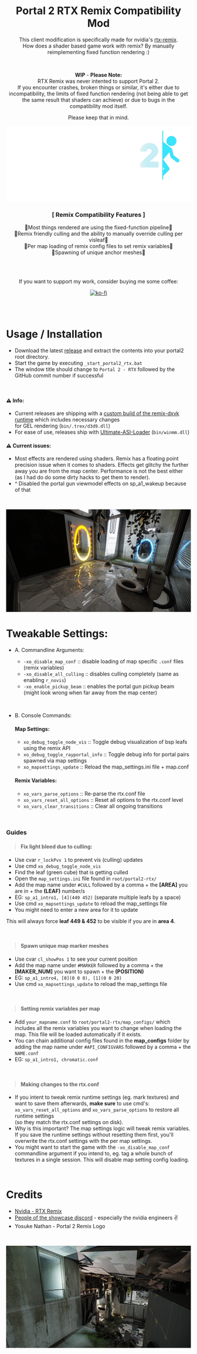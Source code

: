 <h1 align="center">Portal 2 RTX Remix Compatibility Mod</h1>

<div align="center" markdown="1"> 

This client modification is specifically made for nvidia's [rtx-remix](https://github.com/NVIDIAGameWorks/rtx-remix).  
How does a shader based game work with remix? By manually reimplementing fixed function rendering :) 

<br>

__WIP__ - __Please Note:__  
RTX Remix was never intented to support Portal 2.  
If you encounter crashes, broken things or similar, it's either due to incompatibility, the limits of fixed function rendering (not being able to get the same result that shaders can achieve) or due to bugs in the compatibility mod itself.  

Please keep that in mind.

</div>
<div align="center" markdown="1">

![img](img/logo.png)

### __[ Remix Compatibility Features ]__   
🔹Most things rendered are using the fixed-function pipeline🔹  
🔹Remix friendly culling and the ability to manually override culling per visleaf🔹  
🔹Per map loading of remix config files to set remix variables🔹  
🔹Spawning of unique anchor meshes🔹  

<br>
<br>

If you want to support my work, consider buying me some coffee:  

[![ko-fi](https://xoxor4d.github.io/assets/img/social/kofi.png)](https://ko-fi.com/xoxor4d)
</div>

<br>
<br>

# Usage / Installation
- Download the latest [release](https://github.com/xoxor4d/p2-rtx/releases) and extract the contents into your portal2 root directory.  
- Start the game by executing `_start_portal2_rtx.bat`
- The window title should change to `Portal 2 - RTX` followed by the GitHub commit number if successful

<br>

#### ⚠️ Info: 
- Current releases are shipping with a [custom build of the remix-dxvk runtime](https://github.com/NVIDIAGameWorks/dxvk-remix/actions/runs/11506022900) which includes necessary changes  
for GEL rendering (`bin/.trex/d3d9.dll`) 
- For ease of use, releases ship with [Ultimate-ASI-Loader](https://github.com/ThirteenAG/Ultimate-ASI-Loader/releases) (`bin/winmm.dll`)  


#### ⚠️ Current issues:
- Most effects are rendered using shaders. Remix has a floating point precision issue when it comes to shaders. Effects get glitchy the further away you are from the map center. Performance is not the best either (as I had do do some dirty hacks to get them to render).
- ^ Disabled the portal gun viewmodel effects on sp_a1_wakeup because of that

<br>

<div align="center" markdown="1">

![img](img/01.png)
</div>

# Tweakable Settings:

- A. Commandline Arguments:  

  - `-xo_disable_map_conf` :: disable loading of map specific `.conf` files (remix variables)  
  - `-xo_disable_all_culling` :: disables culling completely (same as enabling `r_novis`) 
  - `-xo_enable_pickup_beam` :: enables the portal gun pickup beam (might look wrong when far away from the map center)

<br>

- B. Console Commands: 

  #### Map Settings:
    - `xo_debug_toggle_node_vis` :: Toggle debug visualization of bsp leafs using the remix API  
    - `xo_debug_toggle_rayportal_info` :: Toggle debug info for portal pairs spawned via map settings  
    - `xo_mapsettings_update` :: Reload the map_settings.ini file + map.conf    
   
  #### Remix Variables:
    - `xo_vars_parse_options` :: Re-parse the rtx.conf file    
    - `xo_vars_reset_all_options` :: Reset all options to the rtx.conf level  
    - `xo_vars_clear_transitions` :: Clear all ongoing transitions  

<br>

### Guides

> #### Fix light bleed due to culling: 
- Use cvar `r_lockPvs 1` to prevent vis (culling) updates
- Use cmd `xo_debug_toggle_node_vis`
- Find the leaf (green cube) that is getting culled
- Open the `map_settings.ini` file found in `root/portal2-rtx/`
- Add the map name under `#CULL` followed by a comma + the __[AREA]__ you are in + the __(LEAF)__ number/s
- EG: `sp_a1_intro1, [4](449 452)` (separate multiple leafs by a space)
- Use cmd `xo_mapsettings_update` to reload the map_settings file
- You might need to enter a new area for it to update

This will always force __leaf 449 & 452__ to be visible if you are in __area 4__.

<br>

> #### Spawn unique map marker meshes
- Use cvar `cl_showPos 1` to see your current position
- Add the map name under `#MARKER` followed by a comma + the __[MAKER_NUM]__ you want to spawn + the __(POSITION)__ 
- EG: `sp_a1_intro4, [0](0 0 0), [1](0 0 20)`
- Use cmd `xo_mapsettings_update` to reload the map_settings file

<br>

> #### Setting remix variables per map
- Add `your_mapname.conf` to `root/portal2-rtx/map_configs/` which includes all the remix variables you want to change when loading the map. This file will be loaded automatically if it exists.
- You can chain additional config files found in the __map_configs__ folder by adding the map name under `#API_CONFIGVARS` followed by a comma + the `NAME.conf`
- EG: `sp_a1_intro1, chromatic.conf`

<br>

> #### Making changes to the rtx.conf
- If you intent to tweak remix runtime settings (eg. mark textures) and want to save them afterwards, __make sure__ to use cmd's:
 `xo_vars_reset_all_options` and `xo_vars_parse_options` to restore all runtime settings  
(so they match the rtx.conf settings on disk).
- Why is this important? The map settings logic will tweak remix variables. If you save the runtime settings without resetting them first, you'll overwrite the rtx.conf settings with the per map settings.
- You might want to start the game with the `-xo_disable_map_conf` commandline argument if you intend to, eg. tag a whole bunch of textures in a single session. This will disable map setting config loading.


<br>

#  Credits
- [Nvidia - RTX Remix](https://github.com/NVIDIAGameWorks/rtx-remix)
- [People of the showcase discord](https://discord.gg/j6sh7JD3v9) - especially the nvidia engineers ✌️
- Yosuke Nathan - Portal 2 Remix Logo

<br>

<div align="center" markdown="1">

![img](img/02.png)
</div>